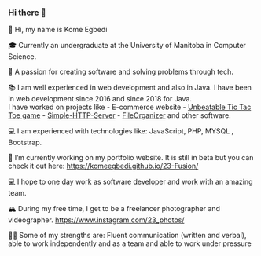 ### Hi there 👋

<!--
**komeegbedi/komeegbedi** is a ✨ _special_ ✨ repository because its `README.md` (this file) appears on your GitHub profile.

Here are some ideas to get you started:

- 🔭 I’m currently working on ...
- 🌱 I’m currently learning ...
- 👯 I’m looking to collaborate on ...
- 🤔 I’m looking for help with ...
- 💬 Ask me about ...
- 📫 How to reach me: ...
- 😄 Pronouns: ...
- ⚡ Fun fact: ...
-->
👋 Hi, my name is Kome Egbedi

🎓 Currently an undergraduate at the University of Manitoba in Computer Science.

🌇 A passion for creating software and solving problems through tech.

📚 I am well experienced in web development and also in Java. I have been in web development since 2016 and since 2018 for Java.<br>
    I have worked on projects like 
    - E-commerce website 
    - [Unbeatable Tic Tac Toe game](https://komeegbedi.github.io/Tic-Tac-Toe/) 
    - [Simple-HTTP-Server](https://github.com/komeegbedi/Simple-HTTP-Server) 
    - [FileOrganizer](https://github.com/komeegbedi/FileOrganizer) and other software.
    
💻  I am experienced with technologies like:  JavaScript, PHP, MYSQL , Bootstrap.
    
🔭 I’m currently working on my portfolio website. It is still in beta but you can check it out here: https://komeegbedi.github.io/23-Fusion/

💻 I hope to one day work as software developer and work with an amazing team.

🏔  During my free time, I get to be a freelancer photographer and videographer. https://www.instagram.com/23_photos/

💪🏽 Some of my strengths are: Fluent communication (written and verbal), able to work independently and as a team and able to work under pressure
